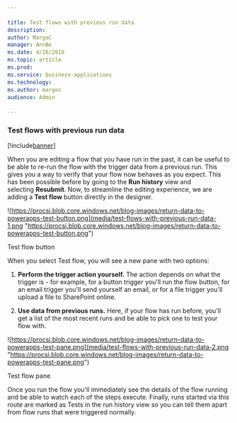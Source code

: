 ```yaml
---

title: Test flows with previous run data
description: 
author: MargoC
manager: AnnBe
ms.date: 4/16/2018
ms.topic: article
ms.prod: 
ms.service: business-applications
ms.technology: 
ms.author: margoc
audience: Admin

---
```

### Test flows with previous run data

[!include[banner](../../includes/banner.md)]




When you are editing a flow that you have run in the past, it can be useful to
be able to re-run the flow with the trigger data from a previous run. This gives
you a way to verify that your flow now behaves as you expect. This has been
possible before by going to the **Run history** view and selecting **Resubmit**.
Now, to streamline the editing experience, we are adding a **Test flow** button
directly in the designer.

![https://procsi.blob.core.windows.net/blog-images/return-data-to-powerapps-test-button.png](media/test-flows-with-previous-run-data-1.png "https://procsi.blob.core.windows.net/blog-images/return-data-to-powerapps-test-button.png")
<!-- Picture 1 -->


Test flow button

When you select Test flow, you will see a new pane with two options:

1.  **Perform the trigger action yourself.** The action depends on what the
    trigger is - for example, for a button trigger you'll run the flow button,
    for an email trigger you'll send yourself an email, or for a file trigger
    you'll upload a file to SharePoint online.

2.  **Use data from previous runs.** Here, if your flow has run before, you'll
    get a list of the most recent runs and be able to pick one to test your flow
    with.

![https://procsi.blob.core.windows.net/blog-images/return-data-to-powerapps-test-pane.png](media/test-flows-with-previous-run-data-2.png "https://procsi.blob.core.windows.net/blog-images/return-data-to-powerapps-test-pane.png")
<!-- Picture 2 -->


Test flow pane

Once you run the flow you'll immediately see the details of the flow running and
be able to watch each of the steps execute. Finally, runs started via this route
are marked as Tests in the run history view so you can tell them apart from flow
runs that were triggered normally.

